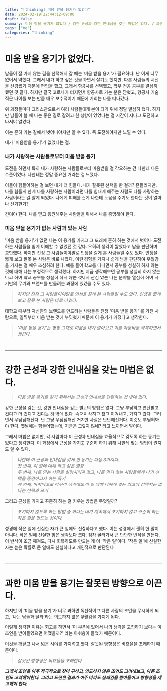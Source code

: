 ```yaml
---
title: "[thinking] 미움 받을 용기가 없었다"
date: 2024-02-19T22:44:12+09:00
draft: false
summary: 미움 방을 용기가 없었다 / 강한 근성과 강한 인내심을 갖는 마법은 없다. / 과한 미움받을 용기는 잘못된 방향으로 이끈다. / 과한 미움받을 용기는 잘못된 방향으로 이끈다. 
tags: ["me"]
categories: "thinking"
---
```


# 미움 받을 용기가 없었다. 

남들이 잘 가지 않는 길을 선택해서 갈 때는 '미움 받을 용기'가 필요하다. 난 이게 너무 없어서 약했다. 그래서 내가 하고 싶은 것을 하면서 살기도 했지만, 다른 사람들의 시선을 신경썼기 때문에 편입을 했고, 그래서 항공사를 선택했고, 학부 전공 공부를 열심히 했던 것 같다. 하지만 결국 코로나가 터지면서 항공사로 가는 분은 닫혔고, 항공사 기술직은 나이를 보는 만큼 매우 보수적이기 때문에 기회는 나를 떠나갔다.

위 과정들마다 크리스찬으로서 여러 사람들에게 본이 되기 위해 정말 열심히 했다. 하지만 남들이 볼 때 나는 좋은 길로 갈려고 한 성향이 있었다는 걸 시간이 지나고 도전하고 나서야 알았다. 

이는 흔히 가는 길에서 벗어나야지만 알 수 있다. 즉 도전해야지만 느낄 수 있다.  

내가 '미움받을 용기'가 없었다는 걸. 


### 내가 사랑하는 사람들로부터 미움 받을 용기 

도전을 하면서 특히 내가 사랑하는 사람들로부터 미움받을 걸 각오하는 건 나한테 다른 수준이었다. 나한테는 정말 중요한 거라는 걸 느꼈다. 

이들이 힘들어하는 걸 보면 내가 더 힘들다. 내가 잘못된 선택을 한 걸까? 흔들리지만, 나를 힘들게 한게 나를 사랑하는 사람이라면 나를 힘내게 해주는 사람도 나를 사랑하는 사람이라는 걸 알게 되었다. 나에게 피해를 준게 나한테 도움을 주기도 한다는 것이 얼마나 신기한가?

견뎌야 한다. 나를 믿고 응원해주는 사람들을 위해서 나를 증명해야 한다.  


### 미움 받을 용기가 없는 사람과 있는 사람

'미움 받을 용기'가 없던 나는 이 용기를 가지고 그 또래에 흔히 하는 것에서 벗어나 도전하는 사람들을 쉽게 이해할 수 없었던 것 같다. 오히려 생각이 짧았다고 남을 판단하며 교만했다. 하지만 진정 그 사람들이야말로 인생을 길게 본 사람들일 수도 있다. 인생을 짧게 보고 잘못 본 사람은 바로 나였다. 이런 경험을 가지니 쉽게 남을 판단하여 우월감을 가지는 걸 매우 조심하려 한다. 예를 들어 학교를 다니면서 공부를 성실히 하지 않는 것에 대해 나는 부정적으로 생각했다. 하지만 지금 생각해보면 공부를 성실히 하지 않는다고 하여 학교 공부를 성실히 하지 않는 것이지 관심 있는 다른 분야를 열심히 하여 자기만의 무기와 브랜드를 만들려는 과정에 있었을 수도 있다.  


>_하지만 진정 그 사람들이야말로 인생을 길게 본 사람들일 수도 있다. 인생을 짧게 보고 잘못 본 사람은 바로 나였다._

대학교 때부터 자신만의 브랜드를 만드려는 사람들은 진정 '미움 받을 용기' 를 가진 사람으로, 일찍부터 미움 받는 것에 부딪혔기 때문에 이 용기가 커졌다고 생각한다. 

> _'미움 받을 용기'는 명칭 그대로 미움을 내가 받아보고 이를 아둥바둥 극복하면서 생긴다._

&nbsp;

---

# 강한 근성과 강한 인내심을 갖는 마법은 없다.

> _미움 받을 용기를 갖기 위해서는 근성과 인내심을 단련하는 것 밖에 없다._

강한 근성을 갖는 것, 강한 인내심을 갖는 별도의 방법은 없다. 그냥 부딪히고 연단받고 견디고 더 견디고 견디는 것 밖에 없다. 속으로 삭히고 참고 이겨내고, 가지고 간다. 그러면서 무덤덤해진다. 난 그냥 무덤덤해진 거지만 사실은 단단해진거다. 이것도 부딪혀봐야 한다. 옛날에는 힘들어했는데, 지금은 그렇지 않네? 라고 느끼면서 말이다. 

그래서 마법은 없지만, 각 사람마다 이 근성과 인내심을 효율적으로 갖도록 하는 동기는 있다고 생각한다. 이 과정에서 근성을 가지고 꾸준히 하기 위해 나한테 맞는 방법이 뭔지도 알 수 있다. 


> _나한테 이 근성과 인내심을 갖게 한 동기는 다음 3가지다._  
> _첫 번째, 이 일에 대해 하고 싶은 열정_  
> _두 번째, 나를 믿는 사람을 실망시키지 않고, 나를 믿지 않는 사람들에게 나의 선택을 증명하고자 하는 독기_  
> _세 번째, 마지막으로 아무리 생각해도 이 일 외에 나에게 맞는 최고의 선택지는 없다는 선택과 포기_

그리고 근성을 가지고 꾸준히 하는 걸 키우는 방법은 무엇일까?

> _포기하지 않도록 하는 방법 중 하나는 내가 계속해서 포기하지 않고 꾸준히 하는 작은 일을 만드는 것이다._

성경에 작은 일에 신실한 자가 큰 일에도 신실하다고 했다. 이는 성경에서 괜히 한 말이 아니다. 작은 일에 신실한 힘은 생각보다 크다. 점차 굴러가서 큰 단단한 반석을 만든다. 이 반석이 조금 깨져도, 다시 회복하도록 만드는 게 이 '작은 일'이다. '작은 일'에 신실한 자는 높은 확률로 큰 일에도 신실하다고 개인적으로 판단된다


&nbsp;

---


# 과한 미움 받을 용기는 잘못된 방향으로 이끈다. 

하지만 이 '미움 받을 용기'가 너무 과하면 독선적이고 다른 사람의 조언을 무시하게 되고, '나는 남들과 달라'라는 의도하지 않은 우월감을 가지게 된다.  

이렇게 생각한 이유는 회고를 하면서 '이 부분에 있어서 나의 생각을 고집하기 보다는 이 조언을 받아들였으면 어땠을까?' 라는 아쉬움이 들었기 때문이다.

이것을 깨닫고 나서 넓은 시야를 가지려고 했다. 잘못된 방향성은 비효율을 초래하기 때문이다. 

> _잘못된 방향성은 비효율을 초래한다._

**_그래서 조언을 아주 적극적으로 찾아 구하고, 의도하지 않은 조언도 고려해보고, 아픈 조언도 고려해야한다. 그리고 도전한 결과가 아주 아파도 실패임을 받아들이고 방향성을 재고해야 한다._**

&nbsp;
